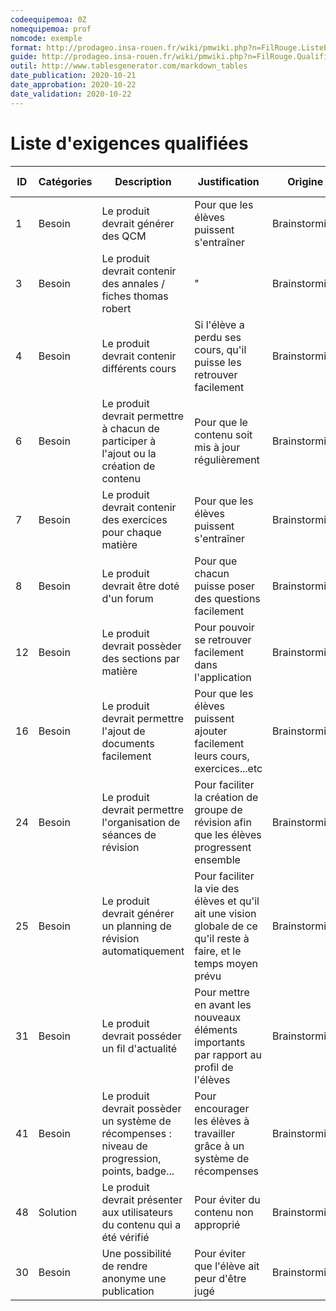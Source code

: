 ```yaml
---
codeequipemoa: 0Z
nomequipemoa: prof
nomcode: exemple
format: http://prodageo.insa-rouen.fr/wiki/pmwiki.php?n=FilRouge.ListeExigencesQualifiees 
guide: http://prodageo.insa-rouen.fr/wiki/pmwiki.php?n=FilRouge.QualifierExigence
outil: http://www.tablesgenerator.com/markdown_tables
date_publication: 2020-10-21
date_approbation: 2020-10-22
date_validation: 2020-10-22
---
```


# Liste d'exigences qualifiées
| ID | Catégories | Description                                                                                     | Justification                                                                                                       | Origine       | Critères de satisfaction                               | Contentement MOA | Mécontentement MOA | Exigences Dépendantes | Exigences conflictuelles |
|----|------------|-------------------------------------------------------------------------------------------------|---------------------------------------------------------------------------------------------------------------------|---------------|--------------------------------------------------------|------------------|--------------------|-----------------------|--------------------------|
| 1  | Besoin     | Le produit devrait générer des QCM                                                              | Pour que les élèves puissent s'entraîner                                                                            | Brainstorming | Amélioration du score                                  | 5                | 5                  |                       |                          |
| 3  | Besoin     | Le produit devrait contenir des annales / fiches thomas robert                                  | "                                                                                                                   | Brainstorming | Nombre suffisant d'annales                             | 4                | 4                  |                       |                          |
| 4  | Besoin     | Le produit devrait contenir différents cours                                                    | Si l'élève a perdu ses cours, qu'il puisse les retrouver facilement                                                 | Brainstorming | Présence des différents cours                          | 4                | 4                  | 1, 7                  |                          |
| 6  | Besoin     | Le produit devrait permettre à chacun de participer à l'ajout ou la création de contenu         | Pour que le contenu soit mis à jour régulièrement                                                                   | Brainstorming | Nombre d'élèves participants                           | 4                | 5                  |                       |                          |
| 7  | Besoin     | Le produit devrait contenir des exercices pour chaque matière                                   | Pour que les élèves puissent s'entraîner                                                                            | Brainstorming | Nombre d'exercices par matière                         | 5                | 5                  |                       |                          |
| 8  | Besoin     | Le produit devrait être doté d'un forum                                                         | Pour que chacun puisse poser des questions facilement                                                               | Brainstorming | Nombre de messages sur le forum / contenu des messages | 5                | 5                  |                       |                          |
| 12 | Besoin     | Le produit devrait possèder des sections par matière                                            | Pour pouvoir se retrouver facilement dans l'application                                                             | Brainstorming | Présence des sections                                  | 4                | 4                  | 16                    |                          |
| 16 | Besoin     | Le produit devrait permettre l'ajout de documents facilement                                    | Pour que les élèves puissent ajouter facilement leurs cours, exercices...etc                                        | Brainstorming | Retour des élèves                                      | 4                | 5                  |                       |                          |
| 24 | Besoin     | Le produit devrait permettre l'organisation de séances de révision                              | Pour faciliter la création de groupe de révision afin que les élèves progressent ensemble                           | Brainstorming | Retour des élèves                                      | 3                | 4                  |                       |                          |
| 25 | Besoin     | Le produit devrait générer un planning de révision automatiquement                              | Pour faciliter la vie des élèves et qu'il ait une vision globale de ce qu'il reste à faire, et le temps moyen prévu | Brainstorming | Planning de révisions réalisable/cohérent              | 2                | 3                  |                       |                          |
| 31 | Besoin     | Le produit devrait posséder un fil d'actualité                                                  | Pour mettre en avant les nouveaux éléments importants par rapport au profil de l'élèves                             | Brainstorming | Fil d'actualité mis à jour                             | 4                | 4                  | 6                     |                          |
| 41 | Besoin     | Le produit devrait possèder un système de récompenses : niveau de progression, points, badge... | Pour encourager les élèves à travailler grâce à un système de récompenses                                           | Brainstorming | Nombre de récompenses par élèves                       | 2                | 1                  |                       |                          |
| 48 | Solution   | Le produit devrait présenter aux utilisateurs du contenu qui a été vérifié                      | Pour éviter du contenu non approprié                                                                                | Brainstorming | Retour des élèves                                      | 2                | 1                  |                       |                          |
| 30 | Besoin     | Une possibilité de rendre anonyme une publication                                               | Pour éviter que l'élève ait peur d'être jugé                                                                        | Brainstorming | Publications anonymes                                  | 2                | 1                  |                       |                          |
